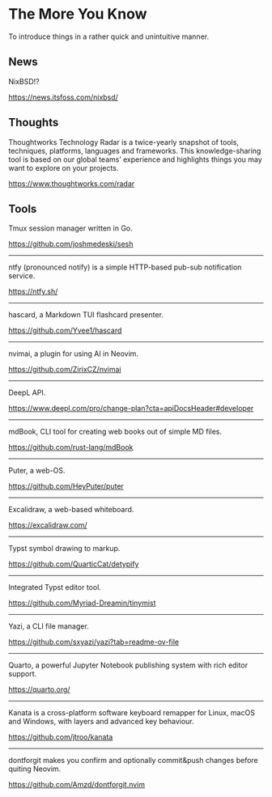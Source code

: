 # The More You Know

To introduce things in a rather quick and unintuitive manner.

## News

NixBSD!?

https://news.itsfoss.com/nixbsd/

## Thoughts

Thoughtworks Technology Radar is a twice-yearly snapshot of tools, techniques, platforms, languages and frameworks. This knowledge-sharing tool is based on our global teams’ experience and highlights things you may want to explore on your projects.

https://www.thoughtworks.com/radar

## Tools

Tmux session manager written in Go.

https://github.com/joshmedeski/sesh

---

ntfy (pronounced notify) is a simple HTTP-based pub-sub notification service. 

https://ntfy.sh/

---

hascard, a Markdown TUI flashcard presenter.

https://github.com/Yvee1/hascard

---

nvimai, a plugin for using AI in Neovim.

https://github.com/ZirixCZ/nvimai

---

DeepL API.

https://www.deepl.com/pro/change-plan?cta=apiDocsHeader#developer

---

mdBook, CLI tool for creating web books out of simple MD files.

https://github.com/rust-lang/mdBook

---

Puter, a web-OS.

https://github.com/HeyPuter/puter

---

Excalidraw, a web-based whiteboard.

https://excalidraw.com/

---

Typst symbol drawing to markup.

https://github.com/QuarticCat/detypify

---

Integrated Typst editor tool.

https://github.com/Myriad-Dreamin/tinymist

---

Yazi, a CLI file manager.

https://github.com/sxyazi/yazi?tab=readme-ov-file

---

Quarto, a powerful Jupyter Notebook publishing system with rich editor support.

https://quarto.org/

---

Kanata is a cross-platform software keyboard remapper for Linux, macOS and Windows, with layers and advanced key behaviour.

https://github.com/jtroo/kanata

---

dontforgit makes you confirm and optionally commit&push changes before quiting Neovim.

https://github.com/Amzd/dontforgit.nvim

